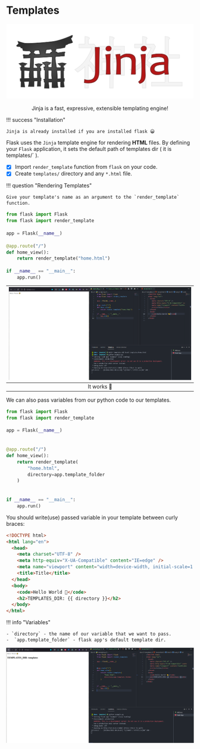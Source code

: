 # Templates

![JINJA_LOGO](../assets/jinja_logo.png)

<p align='center'>
    Jinja is a fast, expressive, extensible templating engine!
</p>

!!! success "Installation"

    Jinja is already installed if you are installed flask 😀

Flask uses the `Jinja` template engine for rendering **HTML** files. By defining your `Flask` application, it sets the default path of templates dir ( it is templates/` ).

- [x] Import `render_template` function from `flask` on your code.
- [x] Create `templates/` directory and any `*.html` file.

!!! question "Rendering Templates"

    Give your template's name as an argument to the `render_template` function.

```python hl_lines="2 8"
from flask import Flask
from flask import render_template

app = Flask(__name__)

@app.route("/")
def home_view():
    return render_template("home.html")

if __name__ == "__main__":
    app.run()
```

| ![Result](../assets/screenshots/6.PNG) |
| :------------------------------------: |
|              It works 👀               |

We can also pass variables from our python code to our templates.

```python hl_lines="11"
from flask import Flask
from flask import render_template

app = Flask(__name__)


@app.route("/")
def home_view():
    return render_template(
        "home.html",
        directory=app.template_folder
    )


if __name__ == "__main__":
    app.run()
```

You should write(use) passed variable in your template between curly braces:

```html hl_lines="11"
<!DOCTYPE html>
<html lang="en">
  <head>
    <meta charset="UTF-8" />
    <meta http-equiv="X-UA-Compatible" content="IE=edge" />
    <meta name="viewport" content="width=device-width, initial-scale=1.0" />
    <title>Title</title>
  </head>
  <body>
    <code>Hello World 👋</code>
    <h2>TEMPLATES_DIR: {{ directory }}</h2>
  </body>
</html>
```

!!! info "Variables"

    - `directory` - the name of our variable that we want to pass.
    -  `app.template_folder` - flask app's default template dir.

![Result](../assets/screenshots/7.PNG)
